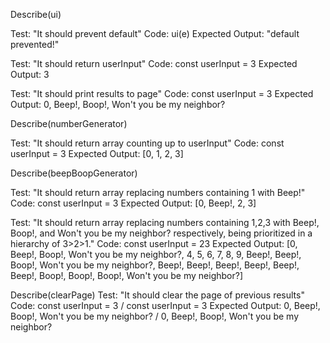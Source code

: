 Describe(ui)

Test: "It should prevent default"
Code: ui(e)
Expected Output: "default prevented!"

Test: "It should return userInput"
Code: const userInput = 3
Expected Output: 3

Test: "It should print results to page"
Code: const userInput = 3
Expected Output: 0, Beep!, Boop!, Won't you be my neighbor?

Describe(numberGenerator)

Test: "It should return array counting up to userInput"
Code: const userInput = 3
Expected Output: [0, 1, 2, 3]

Describe(beepBoopGenerator)

Test: "It should return array replacing numbers containing 1 with Beep!"
Code: const userInput = 3
Expected Output: [0, Beep!, 2, 3]

Test: "It should return array replacing numbers containing 1,2,3 with Beep!, Boop!, and Won't you be my neighbor? respectively, being prioritized in a hierarchy of 3>2>1."
Code: const userInput = 23
Expected Output: [0, Beep!, Boop!, Won't you be my neighbor?, 4, 5, 6, 7, 8, 9, Beep!, Beep!, Boop!, Won't you be my neighbor?, Beep!, Beep!, Beep!, Beep!, Beep!, Beep!, Boop!, Boop!, Boop!, Won't you be my neighbor?]

Describe(clearPage)
Test: "It should clear the page of previous results"
Code: const userInput = 3 / const userInput = 3
Expected Output: 0, Beep!, Boop!, Won't you be my neighbor? / 0, Beep!, Boop!, Won't you be my neighbor?
